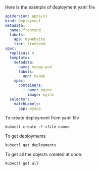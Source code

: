 Here is the example of deployment yaml file
```yaml
apiVersion: apps/v1
kind: Deployment
metadata:
  name: frontend
  labels:
    app: mywebsite
    tier: frontend
spec:
  replicas: 4
  template:
    metadata:
      name: myapp-pod
      labels:
        app: myapp
    spec:
      containers:
        - name: nginx
          image: nginx
  selector:
    matchLabels:
      app: myapp
```
To create deployment from yaml file
```
kubectl create -f <file name>
```
To get deployments
```
kubectl get deployments
```
To get all the objects created at once:
```
kubectl get all
```
